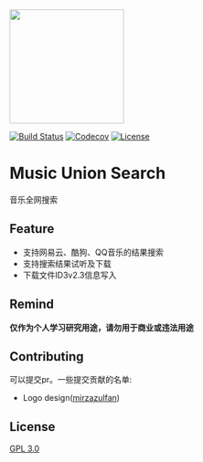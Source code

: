 <img src="https://github.com/picone/MusicUnionSearch/raw/master/static/logo.png" width="200"/>

[![Build Status](https://travis-ci.org/picone/MusicUnionSearch.png?branch=master)](https://travis-ci.org/picone/MusicUnionSearch)
[![Codecov](https://codecov.io/gh/picone/MusicUnionSearch/branch/master/graph/badge.svg)](https://codecov.io/gh/picone/MusicUnionSearch)
[![License](https://img.shields.io/badge/license-GPL%203-blue.svg)](https://github.com/picone/MusicUnionSearch/blob/master/LICENSE)

# Music Union Search
音乐全网搜索

## Feature

- 支持网易云、酷狗、QQ音乐的结果搜索
- 支持搜索结果试听及下载
- 下载文件ID3v2.3信息写入

## Remind

**仅作为个人学习研究用途，请勿用于商业或违法用途**

## Contributing

可以提交pr。一些提交贡献的名单:

- Logo design([mirzazulfan](https://github.com/mirzazulfan))

## License

[GPL 3.0](https://github.com/picone/MusicUnionSearch/blob/master/LICENSE)
